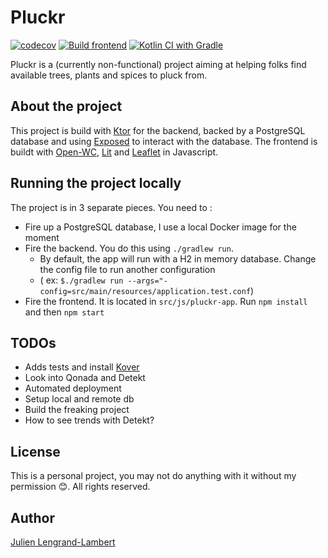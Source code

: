 # Pluckr

[![codecov](https://codecov.io/gh/jlengrand/pluckr/branch/main/graph/badge.svg?token=PZIA4K6CMJ)](https://codecov.io/gh/jlengrand/pluckr)
[![Build frontend](https://github.com/jlengrand/pluckr/actions/workflows/build-frontend.yml/badge.svg)](https://github.com/jlengrand/pluckr/actions/workflows/build-frontend.yml)
[![Kotlin CI with Gradle](https://github.com/jlengrand/pluckr/actions/workflows/build-backend.yml/badge.svg)](https://github.com/jlengrand/pluckr/actions/workflows/build-backend.yml)

Pluckr is a (currently non-functional) project aiming at helping folks find available trees, plants and spices to pluck from.

## About the project

This project is build with [Ktor](https://ktor.io/) for the backend, backed by a PostgreSQL database and using [Exposed](https://github.com/JetBrains/Exposed) to interact with the database.
The frontend is buildt with [Open-WC](https://open-wc.org/), [Lit](http://lit.dev/) and [Leaflet](https://leafletjs.com/examples/quick-start/) in Javascript.

## Running the project locally

The project is in 3 separate pieces. You need to : 

* Fire up a PostgreSQL database, I use a local Docker image for the moment
* Fire the backend. You do this using `./gradlew run`. 
  * By default, the app will run with a H2 in memory database. Change the config file to run another configuration 
  * ( ex: `$./gradlew run --args="-config=src/main/resources/application.test.conf`)
* Fire the frontend. It is located in `src/js/pluckr-app`. Run `npm install` and then `npm start`

## TODOs

* Adds tests and install [Kover](https://lengrand.fr/kover-code-coverage-plugin-for-kotlin/)
* Look into Qonada and Detekt
* Automated deployment
* Setup local and remote db
* Build the freaking project
* How to see trends with Detekt?

## License

This is a personal project, you may not do anything with it without my permission 😊.
All rights reserved.

## Author

[Julien Lengrand-Lambert](https://twitter.com/jlengrand)
